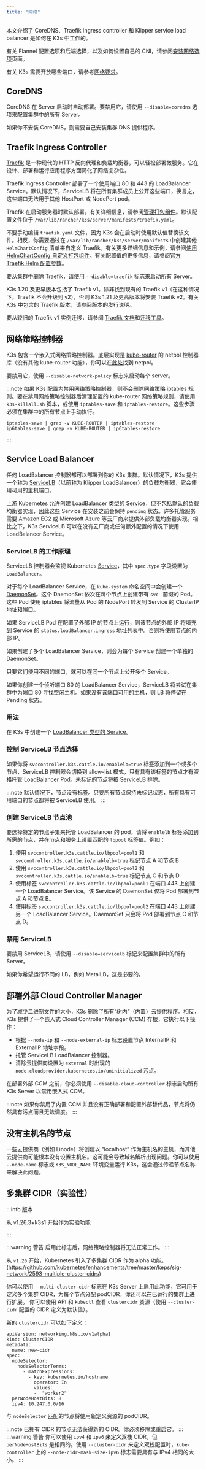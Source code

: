 ```yaml
---
title: "网络"
---
```


本文介绍了 CoreDNS、Traefik Ingress controller 和 Klipper service load balancer 是如何在 K3s 中工作的。

有关 Flannel 配置选项和后端选择，以及如何设置自己的 CNI，请参阅[安装网络选项](./installation/network-options/network-options.md)页面。

有关 K3s 需要开放哪些端口，请参考[网络要求](./installation/requirements.md#网络)。

## CoreDNS

CoreDNS 在 Server 启动时自动部署。要禁用它，请使用 `--disable=coredns` 选项来配置集群中的所有 Server。

如果你不安装 CoreDNS，则需要自己安装集群 DNS 提供程序。

## Traefik Ingress Controller

[Traefik](https://traefik.io/) 是一种现代的 HTTP 反向代理和负载均衡器，可以轻松部署微服务。它在设计、部署和运行应用程序方面简化了网络复杂性。

Traefik Ingress Controller 部署了一个使用端口 80 和 443 的 LoadBalancer Service。默认情况下，ServiceLB 将在所有集群成员上公开这些端口，换言之，这些端口无法用于其他 HostPort 或 NodePort pod。

Traefik 在启动服务器时默认部署。有关详细信息，请参阅[管理打包组件](./installation/packaged-components.md)。默认配置文件位于 `/var/lib/rancher/k3s/server/manifests/traefik.yaml`。

不要手动编辑 `traefik.yaml` 文件，因为 K3s 会在启动时使用默认值替换该文件。相反，你需要通过在 `/var/lib/rancher/k3s/server/manifests` 中创建其他 `HelmChartConfig` 清单来自定义 Traefik。有关更多详细信息和示例，请参阅[使用 HelmChartConfig 自定义打包组件](./helm.md#使用-helmchartconfig-自定义打包组件)。有关配置值的更多信息，请参阅[官方 Traefik Helm 配置参数](https://github.com/traefik/traefik-helm-chart/tree/master/traefik)。

要从集群中删除 Traefik，请使用 `--disable=traefik` 标志来启动所有 Server。

K3s 1.20 及更早版本包括了 Traefik v1。除非找到现有的 Traefik v1（在这种情况下，Traefik 不会升级到 v2），否则 K3s 1.21 及更高版本将安装 Traefik v2。有关 K3s 中包含的 Traefik 版本，请参阅版本的发行说明。

要从较旧的 Traefik v1 实例迁移，请参阅 [Traefik 文档](https://doc.traefik.io/traefik/migration/v1-to-v2/)和[迁移工具](https://github.com/traefik/traefik-migration-tool)。

## 网络策略控制器

K3s 包含一个嵌入式网络策略控制器。底层实现是 [kube-router](https://github.com/cloudnativelabs/kube-router) 的 netpol 控制器库（没有其他 kube-router 功能），你可以在[此处](https://github.com/k3s-io/k3s/tree/master/pkg/agent/netpol)找到 netpol。

要禁用它，使用 `--disable-network-policy` 标志来启动每个 server。

:::note
如果 K3s 配置为禁用网络策略控制器，则不会删除网络策略 iptables 规则。要在禁用网络策略控制器后清理配置的 kube-router 网络策略规则，请使用 `k3s-killall.sh` 脚本，或使用 `iptables-save` 和 `iptables-restore`。这些步骤必须在集群中的所有节点上手动执行。
```
iptables-save | grep -v KUBE-ROUTER | iptables-restore
ip6tables-save | grep -v KUBE-ROUTER | ip6tables-restore
```
:::

## Service Load Balancer

任何 LoadBalancer 控制器都可以部署到你的 K3s 集群。默认情况下，K3s 提供一个称为 [ServiceLB](https://github.com/k3s-io/klipper-lb)（以前称为 Klipper LoadBalancer）的负载均衡器，它会使用可用的主机端口。

上游 Kubernetes 允许创建 LoadBalancer 类型的 Service，但不包括默认的负载均衡器实现，因此这些 Service 在安装之前会保持 `pending` 状态。许多托管服务需要 Amazon EC2 或 Microsoft Azure 等云厂商来提供外部负载均衡器实现。相比之下，K3s ServiceLB 可以在没有云厂商或任何额外配置的情况下使用 LoadBalancer Service。

### ServiceLB 的工作原理

ServiceLB 控制器会监视 Kubernetes [Service](https://kubernetes.io/docs/concepts/services-networking/service/)，其中 `spec.type` 字段设置为 `LoadBalancer`。

对于每个 LoadBalancer Service，在 `kube-system` 命名空间中会创建一个 [DaemonSet](https://kubernetes.io/docs/concepts/workloads/controllers/daemonset/)。这个 DaemonSet 依次在每个节点上创建带有 `svc-` 前缀的 Pod。这些 Pod 使用 iptables 将流量从 Pod 的 NodePort 转发到 Service 的 ClusterIP 地址和端口。

如果 ServiceLB Pod 在配置了外部 IP 的节点上运行，则该节点的外部 IP 将填充到 Service 的 `status.loadBalancer.ingress` 地址列表中。否则将使用节点的内部 IP。

如果创建了多个 LoadBalancer Service，则会为每个 Service 创建一个单独的 DaemonSet。

只要它们使用不同的端口，就可以在同一个节点上公开多个 Service。

如果你创建一个侦听端口 80 的 LoadBalancer Service，ServiceLB 将尝试在集群中为端口 80 寻找空闲主机。如果没有该端口可用的主机，则 LB 将停留在 Pending 状态。

### 用法

在 K3s 中创建一个 [LoadBalancer 类型的 Service](https://kubernetes.io/docs/concepts/services-networking/service/#loadbalancer)。

### 控制 ServiceLB 节点选择

如果你将 `svccontroller.k3s.cattle.io/enablelb=true` 标签添加到一个或多个节点，ServiceLB 控制器会切换到 allow-list 模式，只有具有该标签的节点才有资格托管 LoadBalancer Pod。未标记的节点将被 ServiceLB 排除。

:::note
默认情况下，节点没有标签。只要所有节点保持未标记状态，所有具有可用端口的节点都将被 ServiceLB 使用。
:::

### 创建 ServiceLB 节点池
要选择特定的节点子集来托管 LoadBalancer 的 pod，请将 `enablelb` 标签添加到所需的节点，并在节点和服务上设置匹配的 `lbpool` 标签值。例如：

1. 使用 `svccontroller.k3s.cattle.io/lbpool=pool1` 和 `svccontroller.k3s.cattle.io/enablelb=true` 标记节点 A 和节点 B
2. 使用 `svccontroller.k3s.cattle.io/lbpool=pool2` 和 `svccontroller.k3s.cattle.io/enablelb=true` 标记节点 C 和节点 D
3. 使用标签 `svccontroller.k3s.cattle.io/lbpool=pool1` 在端口 443 上创建一个 LoadBalancer Service。该 Service 的 DaemonSet 仅将 Pod 部署到节点 A 和节点 B。
4. 使用标签 `svccontroller.k3s.cattle.io/lbpool=pool2` 在端口 443 上创建另一个 LoadBalancer Service。DaemonSet 只会将 Pod 部署到节点 C 和节点 D。

### 禁用 ServiceLB

要禁用 ServiceLB，请使用 `--disable=servicelb` 标记来配置集群中的所有 Server。

如果你希望运行不同的 LB，例如 MetalLB，这是必要的。

## 部署外部 Cloud Controller Manager

为了减少二进制文件的大小，K3s 删除了所有“树内”（内置）云提供程序。相反，K3s 提供了一个嵌入式 Cloud Controller Manager (CCM) 存根，它执行以下操作：
- 根据 `--node-ip` 和 `--node-external-ip` 标志设置节点 InternalIP 和 ExternalIP 地址字段。
- 托管 ServiceLB LoadBalancer 控制器。
- 清除云提供商设置为 `external` 时出现的 `node.cloudprovider.kubernetes.io/uninitialized` 污点。

在部署外部 CCM 之前，你必须使用 `--disable-cloud-controller` 标志启动所有 K3s Server 以禁用嵌入式 CCM。

:::note
如果你禁用了内置 CCM 并且没有正确部署和配置外部替代品，节点将仍然具有污点而且无法调度。
:::

## 没有主机名的节点

一些云提供商（例如 Linode）将创建以 “localhost” 作为主机名的主机，而其他云提供商可能根本没有设置主机名。这可能会导致域名解析出现问题。你可以使用 `--node-name` 标志或 `K3S_NODE_NAME` 环境变量运行 K3s，这会通过传递节点名称来解决此问题。

## 多集群 CIDR（实验性）

:::info 版本

从 v1.26.3+k3s1 开始作为实验功能

:::

:::warning 警告
启用此标志后，网络策略控制器将无法正常工作。
:::

从 `v1.26` 开始，Kubernetes 引入了多集群 CIDR 作为 alpha 功能。(https://github.com/kubernetes/enhancements/tree/master/keps/sig-network/2593-multiple-cluster-cidrs)

你可以使用 `--multi-cluster-cidr` 标志在 K3s Server 上启用此功能，它可用于定义多个集群 CIDR，为每个节点分配 podCIDR，你还可以在已运行的集群上进行扩展。
你可以使用 API 和 `kubectl` 查看 `clustercidr` 资源（使用 `--cluster-cidr` 配置的 CIDR 定义为默认值）。

新的 `clustercidr` 可以如下定义：

```
apiVersion: networking.k8s.io/v1alpha1
kind: ClusterCIDR
metadata:
  name: new-cidr
spec:
  nodeSelector:
    nodeSelectorTerms:
      - matchExpressions:
        - key: kubernetes.io/hostname
          operator: In
          values:
          -  "worker2"
  perNodeHostBits: 8
  ipv4: 10.247.0.0/16
```

与 `nodeSelector` 匹配的节点将使用新定义资源的 podCIDR。

:::note
已拥有 CIDR 的节点无法获得新的 CIDR。你必须移除或重启它。
:::
:::warning 警告
你可以使用 `ipv4` 和 `ipv6` 来定义双栈 CIDR，但 `perNodeHostBits` 是相同的。使用 `--cluster-cidr` 来定义双栈配置时，`kube-controller` 上的 `--node-cidr-mask-size-ipv6` 标志需要具有与 IPv4 相同的大小。
:::
